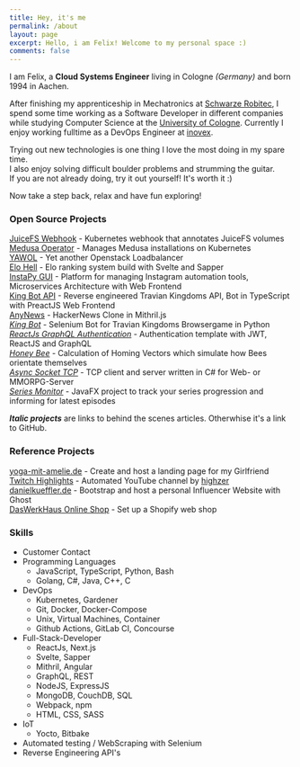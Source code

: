```yaml
---
title: Hey, it's me
permalink: /about
layout: page
excerpt: Hello, i am Felix! Welcome to my personal space :)
comments: false
---
```


I am Felix, a **Cloud Systems Engineer** living in Cologne _(Germany)_ and born 1994 in Aachen.

After finishing my apprenticeship in Mechatronics at [Schwarze Robitec](https://www.schwarze-robitec.com),
I spend some time working as a Software Developer in different companies while studying Computer Science at the [University of Cologne](https://www.th-koeln.de).
Currently I enjoy working fulltime as a DevOps Engineer at [inovex](https://www.inovex.de).

Trying out new technologies is one thing I love the most doing in my spare time.  
I also enjoy solving difficult boulder problems and strumming the guitar.  
If you are not already doing, try it out yourself! It's worth it :)

Now take a step back, relax and have fun exploring!

### Open Source Projects

[JuiceFS Webhook](https://github.com/breuerfelix/juicefs-volume-hook) - Kubernetes webhook that annotates JuiceFS volumes  
[Medusa Operator](https://github.com/breuerfelix/medusa-operator) - Manages Medusa installations on Kubernetes  
[YAWOL](https://github.com/stackitcloud/yawol) - Yet another Openstack Loadbalancer  
[Elo Hell](https://github.com/breuerfelix/elo-hell) - Elo ranking system build with Svelte and Sapper  
[InstaPy GUI](https://github.com/breuerfelix/instapy-gui) - Platform for managing Instagram automation tools, Microservices Architecture with Web Frontend  
[King Bot API](https://github.com/breuerfelix/king-bot-api) - Reverse engineered Travian Kingdoms API, Bot in TypeScript with PreactJS Web Frontend  
[AnyNews](https://github.com/breuerfelix/any-news) - HackerNews Clone in Mithril.js  
[_King Bot_](/projects/king-bot) - Selenium Bot for Travian Kingdoms Browsergame in Python  
[_ReactJs GraphQL Authentication_](/projects/react-graphql-auth) - Authentication template with JWT, ReactJS and GraphQL  
[_Honey Bee_](https://github.com/breuerfelix/honey-bee) - Calculation of Homing Vectors which simulate how Bees orientate themselves  
[_Async Socket TCP_](/projects/async-tcp) - TCP client and server written in C\# for Web- or MMORPG-Server  
[_Series Monitor_](/projects/series-monitor) - JavaFX project to track your series progression and informing for latest episodes  

_**Italic projects**_ are links to behind the scenes articles. Otherwhise it's a link to GitHub.

### Reference Projects

[yoga-mit-amelie.de](https://yoga-mit-amelie.de) - Create and host a landing page for my Girlfriend  
[Twitch Highlights](https://www.youtube.com/channel/UC0M8qvpFLG_QoimeBih_6nA) - Automated YouTube channel by [highzer](https://github.com/breuerfelix/highzer)  
[danielkueffler.de](https://danielkueffler.de/) - Bootstrap and host a personal Influencer Website with Ghost  
[DasWerkHaus Online Shop](https://daswerkhaus.com/) - Set up a Shopify web shop  

### Skills

- Customer Contact
- Programming Languages
  - JavaScript, TypeScript, Python, Bash
  - Golang, C#, Java, C++, C
- DevOps
  - Kubernetes, Gardener
  - Git, Docker, Docker-Compose
  - Unix, Virtual Machines, Container
  - Github Actions, GitLab CI, Concourse
- Full-Stack-Developer
  - ReactJs, Next.js
  - Svelte, Sapper
  - Mithril, Angular
  - GraphQL, REST
  - NodeJS, ExpressJS
  - MongoDB, CouchDB, SQL
  - Webpack, npm
  - HTML, CSS, SASS
- IoT
  - Yocto, Bitbake
- Automated testing / WebScraping with Selenium
- Reverse Engineering API's
